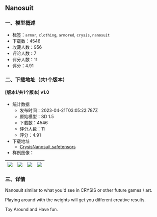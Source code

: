 ## Nanosuit
### 一、模型概述

- 标签：`armor`, `clothing`, `armored`, `crysis`, `nanosuit`
- 下载数：4546
- 收藏人数：956
- 评论人数：7
- 评分人数：11
- 评分：4.91

### 二、下载地址（共1个版本）

#### [版本1/共1个版本] v1.0

- 统计数据
  - 发布时间：2023-04-21T03:05:22.787Z
  - 原始模型：SD 1.5
  - 下载数：4546
  - 评分人数：11
  - 评分：4.91
- 下载地址
  - [CrysisNanosuit.safetensors](https://civitai.com/api/download/models/51169)
- 样例图像：

| <img src="https://image.civitai.com/xG1nkqKTMzGDvpLrqFT7WA/89d361e2-09d9-4de5-7dbf-574c8a877700/width=450/551308.jpeg" /> | <img src="https://image.civitai.com/xG1nkqKTMzGDvpLrqFT7WA/09d6c45c-7a70-415b-e5cd-c53744eea000/width=450/551114.jpeg" /> | <img src="https://image.civitai.com/xG1nkqKTMzGDvpLrqFT7WA/088afc9f-8207-4e4f-da7c-c2bd9a4c4c00/width=450/551007.jpeg" /> | <img src="https://image.civitai.com/xG1nkqKTMzGDvpLrqFT7WA/098622d2-e5e5-4a30-f3a1-98b9f52b8900/width=450/551012.jpeg" /> |
| ---- | ---- | ---- | ---- |


### 三、详情
<p>Nanosuit similar to what you'd see in CRYSIS or other future games / art.</p><p></p><p>Playing around with the weights will get you different creative results.</p><p></p><p>Toy Around and Have fun.</p>